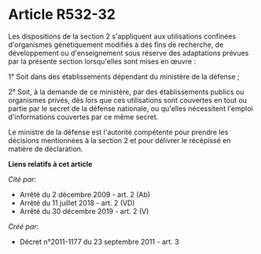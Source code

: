 # Article R532-32

Les dispositions de la section 2 s'appliquent aux utilisations confinées d'organismes génétiquement modifiés à des fins de
recherche, de développement ou d'enseignement sous réserve des adaptations prévues par la présente section lorsqu'elles sont
mises en œuvre : 

1° Soit dans des établissements dépendant du ministère de la défense ; 

2° Soit, à la demande de ce ministère, par des établissements publics ou organismes privés, dès lors que ces utilisations
sont couvertes en tout ou partie par le secret de la défense nationale, ou qu'elles nécessitent l'emploi d'informations
couvertes par ce même secret. 

Le ministre de la défense est l'autorité compétente pour prendre les décisions mentionnées à la section 2 et pour délivrer le
récépissé en matière de déclaration.

**Liens relatifs à cet article**

_Cité par_:

  - Arrêté du 2 décembre 2009 - art. 2 (Ab)
  - Arrêté du 11 juillet 2018 - art. 2 (VD)
  - Arrêté du 30 décembre 2019 - art. 2 (V)

_Créé par_:

  - Décret n°2011-1177 du 23 septembre 2011 - art. 3
